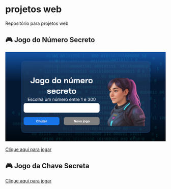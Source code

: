 # projetos web
Repositório para projetos web

## 🎮 Jogo do Número Secreto

![Print do jogo](jogo-numero-secreto/img/tela.png)

[Clique aqui para jogar](https://carloshsilveira.github.io/projetos-web/jogo-numero-secreto/index.html)

## 🎮 Jogo da Chave Secreta

[Clique aqui para jogar](https://carloshsilveira.github.io/projetos-web/projeto-2/index.html)
